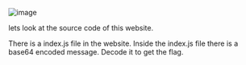 ![image](https://github.com/user-attachments/assets/fe2b9623-8706-4a3c-9ddd-593cefe33e84)

lets look at the source code of this website.

There is a index.js file in the website. Inside the index.js file there is a base64 encoded message. 
Decode it to get the flag.

